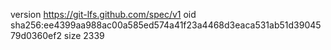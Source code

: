 version https://git-lfs.github.com/spec/v1
oid sha256:ee4399aa988ac00a585ed574a41f23a4468d3eaca531ab51d3904579d0360ef2
size 2339
